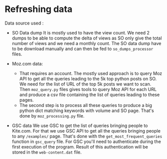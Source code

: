 # Refreshing data

Data source used : 
- SO Data dump
    It is mostly used to have the view count. We need 2 dumps to be able to compute the delta of views as SO only give the total number of views and we need a monthly count. 
    The SO data dump have to be download manually and can then be fed to `so_dumps_processor` files. 
    
- Moz.com data:
    - That requires an account. The mostly used approach is to query Moz API to get all the queries leading to the 5k top python posts on SO. We need for the list of URL of the top 5k posts we want to scan. Then `moz_query.py` files gives tools to query Moz API for each URL and produce a csv file containing the list of queries leading to these pages. 
    - The second step is to process all these queries to produce a big python dict matching keywords with volume and SO page. That's done by `moz_processing.py` file. 
    
- GSC data
    We use GSC to get the list of queries bringing people to Kite.com. For that we use GSC API to get all the queries bringing people to any `/examples/` page. That's done with the `get_most_frequent_queries` function in `gsc_query` file. 
    For GSC you'll need to authenticate during the first execution of the program. Result of this authentication will be stored in the `web-content.dat` file. 
    
 

    
   